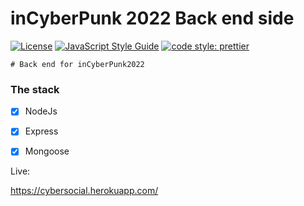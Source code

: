# inCyberPunk 2022 Back end side

[![License](https://img.shields.io/badge/license-MIT-blue.svg?style=flat-square)](https://github.com/inPhoenix/)
[![JavaScript Style Guide](https://img.shields.io/badge/code_style-standard-brightgreen.svg)](https://standardjs.com)
[![code style: prettier](https://img.shields.io/badge/code_style-prettier-ff69b4.svg?style=flat-square)](https://github.com/prettier/prettier)

    # Back end for inCyberPunk2022
    

### The stack

- [x] NodeJs
- [x] Express
- [x] Mongoose


Live:
    
https://cybersocial.herokuapp.com/


    
